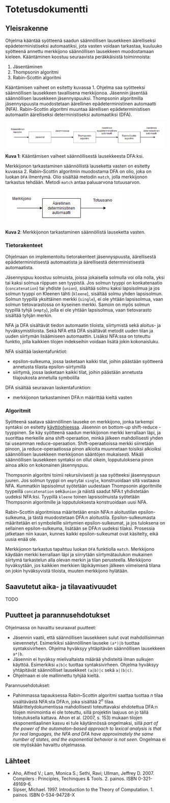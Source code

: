 # Totetusdokumentti

## Yleisrakenne

Ohjelma kääntää syötteenä saadun säännöllisen lausekkeen äärelliseksi epädeterministiseksi automaatiksi, jota vasten voidaan tarkastaa, kuuluuko syötteenä annettu merkkijono säännöllisen lausekkeen muodostamaan kieleen. Kääntäminen koostuu seuraavista peräkkäisistä toiminnoista:
1. Jäsentäminen
2. Thompsonin algoritmi
3. Rabin–Scottin algoritmi

Kääntämisen vaiheet on esitetty kuvassa 1. Ohjelma saa syötteeksi säännöllisen lausekkeen tavallisena merkkijonoa. Jäsennin jäsentää säännöllisen lausekkeen jäsennyspuuksi. Thompsonin algoritmilla jäsennyspuusta muodostetaan äärellinen epädeterministinen automaatti (NFA). Rabin–Scottin algoritmi muuntaa äärellisen epädeterministisen automaatin äärelliseksi deterministiseksi automaatiksi (DFA). 

![compiling](./imgs/compiling.png)

**Kuva 1**: Kääntämisen vaiheet säännöllisestä lausekkeesta DFA:ksi.

Merkkijonon tarkastaminen säännöllistä lauseketta vasten on esitetty kuvassa 2. Rabin–Scottin algoritmin muodostama DFA on olio, joka on luokan `DFA` ilmentymä. Olio sisältää metodin `match`, jolla merkkijonon tarkastus tehdään. Metodi `match` antaa paluuarvona totuusarvon.

![matching](./imgs/matching.png)

**Kuva 2**: Merkkijonon tarkastaminen säännöllistä lauseketta vasten.

### Tietorakenteet

Ohjelmaan on implementoitu tietorakenteet jäsennyspuusta, äärellisestä epädeterministisestä automaatista ja äärellisestä deterministisestä automaatista.

Jäsennyspuu koostuu solmuista, joissa jokaisella solmulla voi olla nolla, yksi tai kaksi solmua riippuen sen tyypistä. Jos solmun tyyppi on konkatenaatio (`concatenation`) tai yhdiste (`union`), sisältää solmu kaksi lapsisolmua ja jos solmun tyyppi on Kleenen tähti (`kleene`), sisältää solmu yhden lapsisolmun. Solmun tyypillä yksittäinen merkki (`single`), ei ole yhtään lapsisolmua, vaan solmun tietovarastossa on kyseinen merkki. Samoin on myös solmun tyypillä tyhjä (`empty`), jolla ei ole yhtään lapsisolmua, vaan tietovarasto sisältää tyhjän merkin.

NFA ja DFA sisältävät tiedon automaatin tiloista, siirtymistä sekä aloitus- ja hyväksymistiloista. Sekä NFA että DFA sisältävät metodit uuden tilan ja uuden siirtymän lisäämiseen automaattin. Lisäksi NFA:ssa on toteuttu funktio, jolla kaikkien tilojen indekseihin voidaan lisätä jokin kokonaisluku.

NFA sisältää laskentafunktiot:
* epsilon-sulkeuma, jossa lasketaan kaikki tilat, joihin päästään syötteenä annetusta tilasta epsilon-siirtymillä
* siirtymä, jossa lasketaan kaikki tilat, joihin päästään annetusta tilajoukosta annetulla symbolilla

DFA sisältää seuraavan laskentafunktion:
* merkkijonon tarkastaminen DFA:n määrittää kieltä vasten

### Algoritmit

Syötteenä saatava säännöllinen lauseke on merkkijono, jonka tarkempi syntaksi on esitetty [käyttöohjeessa](./käyttöohje.md#säännöllisen-lausekkeen-syntaksi). Jäsennin on bottom-up shift-reduce -tyyppinen. Se käy syötteenä saadun merkkijonon merkki kerrallaan läpi, ja suorittaa merkeille aina shift-operaation, minkä jälkeen mahdollisesti yhden tai useamman reduce-operaation. Shift-operaatioissa merkki siirretään pinoon, ja reduce-operaatiossa pinon alkioita muunnetaan toisiksi alkioiksi säännöllisen lausekkeen merkkijonon sääntöjen mukaisesti. Mikäli säännöllisen lausekkeen syntaksi on ollut oikein, lopputuloksena pinon ainoa alkio on kokonainen jäsennyspuu.

Thompsonin algoritmi toimii rekursiivisesti ja saa syötteeksi jäsennyspuun juuren. Jos solmun tyyppi on `empty`tai `single`, konstruoidaan sitä vastaava NFA. Kummatkin lapsisolmut syötetään uudestaan Thompsonin algoritmille tyypeillä `concatenation` sekä`union` ja näistä saadut NFA:t yhdistetään uudeksi NFA:ksi. Tyypillä `kleene` toinen lapsisolmuista syötetään Thompsonin algoritmille ja lopputuloksesta konstruoidaan uusi NFA.

Rabin–Scottin algoritmissa määritetään ensin NFA:n aloitustilan epsilon-sulkeuma, ja tästä muodostetaan DFA:n aloitustila. Epsilon-sulkeumasta määritetään eri symboleille siirtymien epsilon-sulkeumat, ja jos tuloksena on sellainen epsilon-sulkeuma, lisätään se DFA:n uudeksi tilaksi. Prosessia jatketaan niin kauan, kunnes kaikki epsilon-sulkeumat ovat käsitelty, eikä uusia enää ole.

Merkkijonon tarkastus tapahtuu luokan `DFA` funktiolla `match`. Merkkijono käydään merkki kerrallaan läpi ja siirrytään siirtymätaulukon mukainen siirtymä tarkastelun alla olevan merkin ja tilan perusteella. Merkkijono hyväksytään, jos kaikkien merkkien läpikäymisen jälkeen viimeisenä tilana on jokin hyväksyvistä tiloista, muuten merkkijono hylätään.

## Saavutetut aika- ja tilavaativuudet

TODO

## Puutteet ja parannusehdotukset

Ohjelmassa on havaittu seuraavat puutteet:
* Jäsennin vaatii, että säännöllisen lausekkeen sulut ovat mahdollisimman sievennetyt. Esimerkiksi säännöllinen lauseke `(a*)|b` tuottaa syntaksivirheen. Ohjelma hyväksyy yhtäpitävän säännöllisen lausekkeen `a*|b`.
* Jäsennin ei hyväksy mielivaltaista määrää yhdisteitä ilman sulkujen käyttöä. Esimerkiksi `a|b|c` tuottaa syntaksivirheen. Ohjelma hyväksyy yhtäpitävät säännölliset lausekkeet `(a|b)|c` sekä `a|(b|c)`. 
* Ohjelmaan ei ole mallinnettu tyhjää kieltä.

Parannusehdotukset:

* Pahimmassa tapauksessa Rabin–Scottin algoritmi saattaa tuottaa *n* tilaa sisältävästä NFA:sta DFA:n, joka sisältää 2<sup>*n*</sup> tilaa. Määrittelydokumentissa mahdollisesti toteuttavaksi ehdotettua DFA:n tilojen minimointia ei ole toteuttu, sillä projektin laajuus on jo tällä toteutuksella kattava. Ahon et al. (2007, s. 153) mukaan tilojen eksponentiaalinen kasvu ei tule käytännössä ongelmaksi, sillä *part of the power of the automaton-based approach to lexical analysis is that for real languages, the NFA and DFA have approximately the same number of states, and the exponential behavior is not seen*. Ongelmaa ei ole myöskään havaittu ohjelmassa.

## Lähteet
* Aho, Alfred V.; Lam, Monica S.; Sethi, Ravi; Ullman, Jeffrey D. 2007. Compilers : Principles, Techinques & Tools. 2. painos. ISBN 0-321-49169-6.
* Sipser, Michael. 1997. Introduction to the Theory of Computation. 1. painos. ISBN 0-534-94728-X